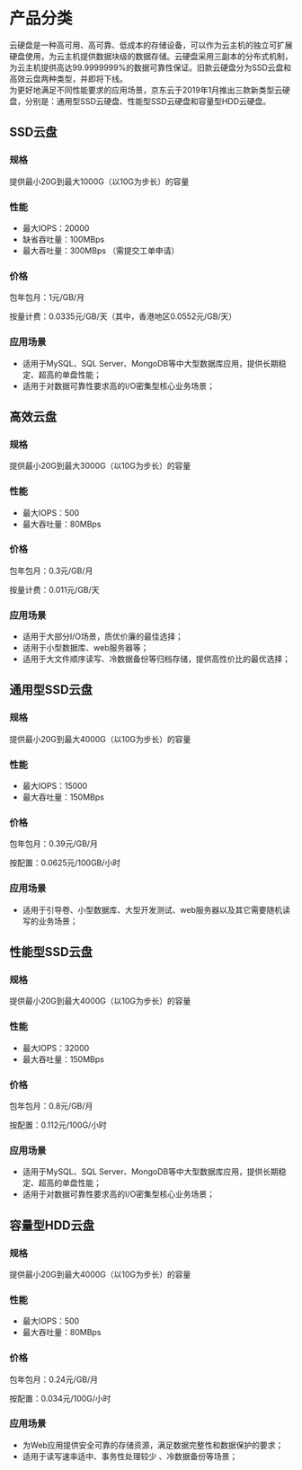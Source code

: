 # **产品分类**


云硬盘是一种高可用、高可靠、低成本的存储设备，可以作为云主机的独立可扩展硬盘使用，为云主机提供数据块级的数据存储。云硬盘采用三副本的分布式机制，为云主机提供高达99.9999999%的数据可靠性保证。旧款云硬盘分为SSD云盘和高效云盘两种类型，并即将下线。<br>
为更好地满足不同性能要求的应用场景，京东云于2019年1月推出三款新类型云硬盘，分别是：通用型SSD云硬盘、性能型SSD云硬盘和容量型HDD云硬盘。

## SSD云盘

### 规格

提供最小20G到最大1000G（以10G为步长）的容量

### 性能
- 最大IOPS：20000
- 缺省吞吐量：100MBps
- 最大吞吐量：300MBps （需提交工单申请）
### 价格

包年包月：1元/GB/月

按量计费：0.0335元/GB/天（其中，香港地区0.0552元/GB/天）

### 应用场景
- 适用于MySQL、SQL Server、MongoDB等中大型数据库应用，提供长期稳定、超高的单盘性能；
- 适用于对数据可靠性要求高的I/O密集型核心业务场景；


## 高效云盘

### 规格

提供最小20G到最大3000G（以10G为步长）的容量

### 性能
- 最大IOPS：500
- 最大吞吐量：80MBps
### 价格

包年包月：0.3元/GB/月

按量计费：0.011元/GB/天

### 应用场景
- 适用于大部分I/O场景，质优价廉的最佳选择；
- 适用于小型数据库、web服务器等；
- 适用于大文件顺序读写、冷数据备份等归档存储，提供高性价比的最优选择；


## 通用型SSD云盘

### 规格

提供最小20G到最大4000G（以10G为步长）的容量

### 性能
- 最大IOPS：15000
- 最大吞吐量：150MBps
### 价格

包年包月：0.39元/GB/月

按配置：0.0625元/100GB/小时

### 应用场景
- 适用于引导卷、小型数据库、大型开发测试、web服务器以及其它需要随机读写的业务场景；

## 性能型SSD云盘

### 规格

提供最小20G到最大4000G（以10G为步长）的容量

### 性能
- 最大IOPS：32000
- 最大吞吐量：150MBps
### 价格

包年包月：0.8元/GB/月

按配置：0.112元/100G/小时

### 应用场景
- 适用于MySQL、SQL Server、MongoDB等中大型数据库应用，提供长期稳定、超高的单盘性能；
- 适用于对数据可靠性要求高的I/O密集型核心业务场景；

## 容量型HDD云盘

### 规格

提供最小20G到最大4000G（以10G为步长）的容量

### 性能
- 最大IOPS：500
- 最大吞吐量：80MBps
### 价格

包年包月：0.24元/GB/月

按配置：0.034元/100G/小时

### 应用场景
- 为Web应用提供安全可靠的存储资源，满足数据完整性和数据保护的要求；
- 适用于读写速率适中、事务性处理较少 、冷数据备份等场景；


